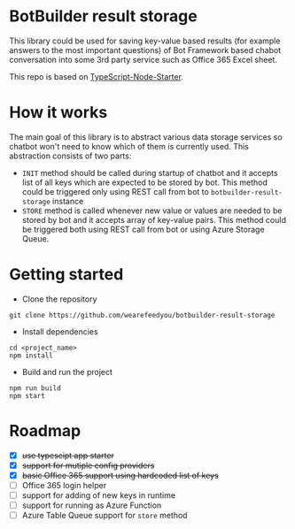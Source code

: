 # BotBuilder result storage
This library could be used for saving key-value based results (for example answers to the most important questions) of Bot Framework based chabot conversation into some 3rd party service such as Office 365 Excel sheet.

This repo is based on [TypeScript-Node-Starter](https://github.com/Microsoft/TypeScript-Node-Starter).

# How it works
The main goal of this library is to abstract various data storage services so chatbot won't need to know which of them is currently used. This abstraction consists of two parts:
  * `INIT` method should be called during startup of chatbot and it accepts list of all keys which are expected to be stored by bot. This method could be triggered only using REST call from bot to `botbuilder-result-storage` instance
  * `STORE` method is called whenever new value or values are needed to be stored by bot and it accepts array of key-value pairs. This method could be triggered both using REST call from bot or using Azure Storage Queue.

# Getting started
- Clone the repository
```
git clone https://github.com/wearefeedyou/botbuilder-result-storage
```
- Install dependencies
```
cd <project_name>
npm install
```
- Build and run the project
```
npm run build
npm start
```

# Roadmap
- [x] ~~use typescipt app starter~~
- [x] ~~support for mutiple config providers~~
- [x] ~~basic Office 365 support using hardcoded list of keys~~
- [ ] Office 365 login helper
- [ ] support for adding of new keys in runtime
- [ ] support for running as Azure Function
- [ ] Azure Table Queue support for `store` method
